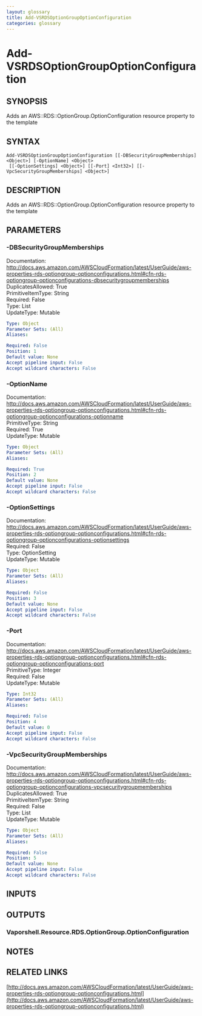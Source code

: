 ```yaml
---
layout: glossary
title: Add-VSRDSOptionGroupOptionConfiguration
categories: glossary
---
```


# Add-VSRDSOptionGroupOptionConfiguration

## SYNOPSIS
Adds an AWS::RDS::OptionGroup.OptionConfiguration resource property to the template

## SYNTAX

```
Add-VSRDSOptionGroupOptionConfiguration [[-DBSecurityGroupMemberships] <Object>] [-OptionName] <Object>
 [[-OptionSettings] <Object>] [[-Port] <Int32>] [[-VpcSecurityGroupMemberships] <Object>]
```

## DESCRIPTION
Adds an AWS::RDS::OptionGroup.OptionConfiguration resource property to the template

## PARAMETERS

### -DBSecurityGroupMemberships
Documentation: http://docs.aws.amazon.com/AWSCloudFormation/latest/UserGuide/aws-properties-rds-optiongroup-optionconfigurations.html#cfn-rds-optiongroup-optionconfigurations-dbsecuritygroupmemberships    
DuplicatesAllowed: True    
PrimitiveItemType: String    
Required: False    
Type: List    
UpdateType: Mutable

```yaml
Type: Object
Parameter Sets: (All)
Aliases: 

Required: False
Position: 1
Default value: None
Accept pipeline input: False
Accept wildcard characters: False
```

### -OptionName
Documentation: http://docs.aws.amazon.com/AWSCloudFormation/latest/UserGuide/aws-properties-rds-optiongroup-optionconfigurations.html#cfn-rds-optiongroup-optionconfigurations-optionname    
PrimitiveType: String    
Required: True    
UpdateType: Mutable

```yaml
Type: Object
Parameter Sets: (All)
Aliases: 

Required: True
Position: 2
Default value: None
Accept pipeline input: False
Accept wildcard characters: False
```

### -OptionSettings
Documentation: http://docs.aws.amazon.com/AWSCloudFormation/latest/UserGuide/aws-properties-rds-optiongroup-optionconfigurations.html#cfn-rds-optiongroup-optionconfigurations-optionsettings    
Required: False    
Type: OptionSetting    
UpdateType: Mutable

```yaml
Type: Object
Parameter Sets: (All)
Aliases: 

Required: False
Position: 3
Default value: None
Accept pipeline input: False
Accept wildcard characters: False
```

### -Port
Documentation: http://docs.aws.amazon.com/AWSCloudFormation/latest/UserGuide/aws-properties-rds-optiongroup-optionconfigurations.html#cfn-rds-optiongroup-optionconfigurations-port    
PrimitiveType: Integer    
Required: False    
UpdateType: Mutable

```yaml
Type: Int32
Parameter Sets: (All)
Aliases: 

Required: False
Position: 4
Default value: 0
Accept pipeline input: False
Accept wildcard characters: False
```

### -VpcSecurityGroupMemberships
Documentation: http://docs.aws.amazon.com/AWSCloudFormation/latest/UserGuide/aws-properties-rds-optiongroup-optionconfigurations.html#cfn-rds-optiongroup-optionconfigurations-vpcsecuritygroupmemberships    
DuplicatesAllowed: True    
PrimitiveItemType: String    
Required: False    
Type: List    
UpdateType: Mutable

```yaml
Type: Object
Parameter Sets: (All)
Aliases: 

Required: False
Position: 5
Default value: None
Accept pipeline input: False
Accept wildcard characters: False
```

## INPUTS

## OUTPUTS

### Vaporshell.Resource.RDS.OptionGroup.OptionConfiguration

## NOTES

## RELATED LINKS

[http://docs.aws.amazon.com/AWSCloudFormation/latest/UserGuide/aws-properties-rds-optiongroup-optionconfigurations.html](http://docs.aws.amazon.com/AWSCloudFormation/latest/UserGuide/aws-properties-rds-optiongroup-optionconfigurations.html)

